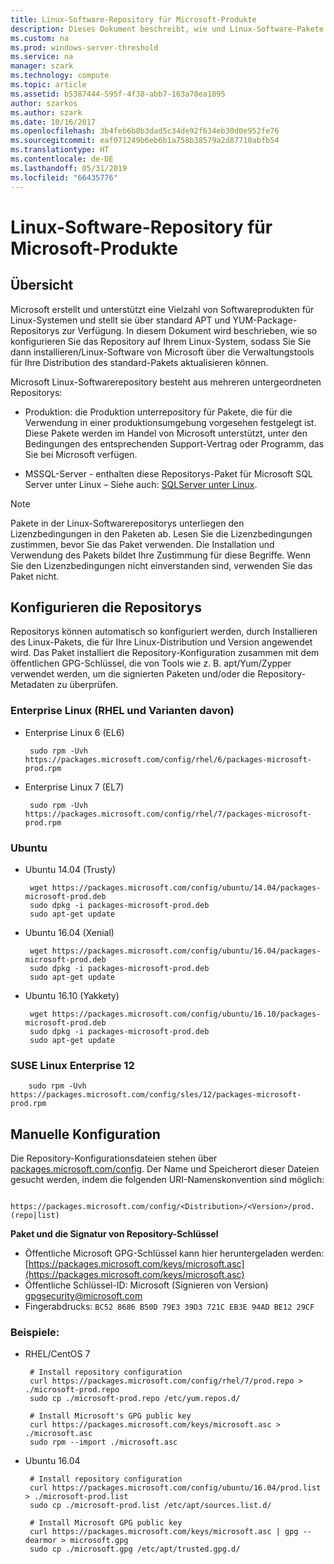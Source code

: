 ```yaml
---
title: Linux-Software-Repository für Microsoft-Produkte
description: Dieses Dokument beschreibt, wie und Linux-Software-Pakete für Microsoft-Produkte installieren.
ms.custom: na
ms.prod: windows-server-threshold
ms.service: na
manager: szark
ms.technology: compute
ms.topic: article
ms.assetid: b5387444-595f-4f38-abb7-163a70ea1895
author: szarkos
ms.author: szark
ms.date: 10/16/2017
ms.openlocfilehash: 3b4feb6b8b3dad5c34de92f634eb30d0e952fe76
ms.sourcegitcommit: eaf071249b6eb6b1a758b38579a2d87710abfb54
ms.translationtype: HT
ms.contentlocale: de-DE
ms.lasthandoff: 05/31/2019
ms.locfileid: "66435776"
---
```

# <a name="linux-software-repository-for-microsoft-products"></a>Linux-Software-Repository für Microsoft-Produkte

## <a name="overview"></a>Übersicht
Microsoft erstellt und unterstützt eine Vielzahl von Softwareprodukten für Linux-Systemen und stellt sie über standard APT und YUM-Package-Repositorys zur Verfügung. In diesem Dokument wird beschrieben, wie so konfigurieren Sie das Repository auf Ihrem Linux-System, sodass Sie Sie dann installieren/Linux-Software von Microsoft über die Verwaltungstools für Ihre Distribution des standard-Pakets aktualisieren können.

Microsoft Linux-Softwarerepository besteht aus mehreren untergeordneten Repositorys:

 - Produktion: die Produktion unterrepository für Pakete, die für die Verwendung in einer produktionsumgebung vorgesehen festgelegt ist. Diese Pakete werden im Handel von Microsoft unterstützt, unter den Bedingungen des entsprechenden Support-Vertrag oder Programm, das Sie bei Microsoft verfügen.

 - MSSQL-Server - enthalten diese Repositorys-Paket für Microsoft SQL Server unter Linux – Siehe auch: [SQLServer unter Linux](https://www.microsoft.com/en-us/sql-server/sql-server-vnext-including-Linux).

> [!Note]
> Pakete in der Linux-Softwarerepositorys unterliegen den Lizenzbedingungen in den Paketen ab. Lesen Sie die Lizenzbedingungen zustimmen, bevor Sie das Paket verwenden. Die Installation und Verwendung des Pakets bildet Ihre Zustimmung für diese Begriffe. Wenn Sie den Lizenzbedingungen nicht einverstanden sind, verwenden Sie das Paket nicht.


## <a name="configuring-the-repositories"></a>Konfigurieren die Repositorys
Repositorys können automatisch so konfiguriert werden, durch Installieren des Linux-Pakets, die für Ihre Linux-Distribution und Version angewendet wird. Das Paket installiert die Repository-Konfiguration zusammen mit dem öffentlichen GPG-Schlüssel, die von Tools wie z. B. apt/Yum/Zypper verwendet werden, um die signierten Paketen und/oder die Repository-Metadaten zu überprüfen.

### <a name="enterprise-linux-rhel-and-variants"></a>Enterprise Linux (RHEL und Varianten davon)

 - Enterprise Linux 6 (EL6)

        sudo rpm -Uvh https://packages.microsoft.com/config/rhel/6/packages-microsoft-prod.rpm

 - Enterprise Linux 7 (EL7)

        sudo rpm -Uvh https://packages.microsoft.com/config/rhel/7/packages-microsoft-prod.rpm


### <a name="ubuntu"></a>Ubuntu

 - Ubuntu 14.04 (Trusty)

        wget https://packages.microsoft.com/config/ubuntu/14.04/packages-microsoft-prod.deb
        sudo dpkg -i packages-microsoft-prod.deb
        sudo apt-get update

 - Ubuntu 16.04 (Xenial)

        wget https://packages.microsoft.com/config/ubuntu/16.04/packages-microsoft-prod.deb
        sudo dpkg -i packages-microsoft-prod.deb
        sudo apt-get update

 - Ubuntu 16.10 (Yakkety)

        wget https://packages.microsoft.com/config/ubuntu/16.10/packages-microsoft-prod.deb
        sudo dpkg -i packages-microsoft-prod.deb
        sudo apt-get update


### <a name="suse-linux-enterprise-12"></a>SUSE Linux Enterprise 12

        sudo rpm -Uvh https://packages.microsoft.com/config/sles/12/packages-microsoft-prod.rpm


## <a name="manual-configuration"></a>Manuelle Konfiguration
Die Repository-Konfigurationsdateien stehen über [packages.microsoft.com/config](https://packages.microsoft.com/config/). Der Name und Speicherort dieser Dateien gesucht werden, indem die folgenden URI-Namenskonvention sind möglich:

        https://packages.microsoft.com/config/<Distribution>/<Version>/prod.(repo|list)

**Paket und die Signatur von Repository-Schlüssel**

 - Öffentliche Microsoft GPG-Schlüssel kann hier heruntergeladen werden: [https://packages.microsoft.com/keys/microsoft.asc](https://packages.microsoft.com/keys/microsoft.asc)
 - Öffentliche Schlüssel-ID: Microsoft (Signieren von Version) <gpgsecurity@microsoft.com>
 - Fingerabdrucks: `BC52 8686 B50D 79E3 39D3 721C EB3E 94AD BE12 29CF`

### <a name="examples"></a>Beispiele:

 - RHEL/CentOS 7

        # Install repository configuration
        curl https://packages.microsoft.com/config/rhel/7/prod.repo > ./microsoft-prod.repo
        sudo cp ./microsoft-prod.repo /etc/yum.repos.d/

        # Install Microsoft's GPG public key
        curl https://packages.microsoft.com/keys/microsoft.asc > ./microsoft.asc
        sudo rpm --import ./microsoft.asc

 - Ubuntu 16.04

        # Install repository configuration
        curl https://packages.microsoft.com/config/ubuntu/16.04/prod.list > ./microsoft-prod.list
        sudo cp ./microsoft-prod.list /etc/apt/sources.list.d/

        # Install Microsoft GPG public key
        curl https://packages.microsoft.com/keys/microsoft.asc | gpg --dearmor > microsoft.gpg
        sudo cp ./microsoft.gpg /etc/apt/trusted.gpg.d/



